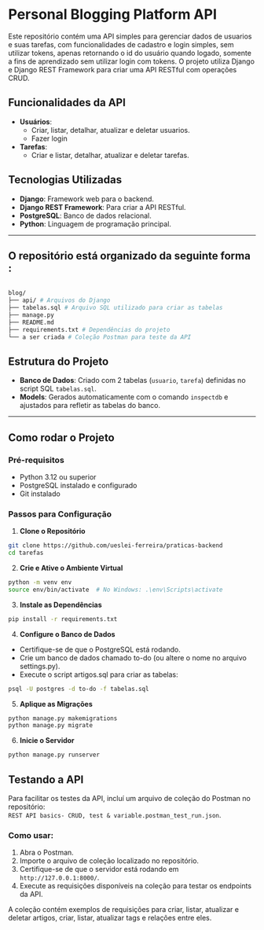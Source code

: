 # Personal Blogging Platform API

Este repositório contém uma API simples para gerenciar dados de usuarios e suas tarefas, com funcionalidades de cadastro e login simples, sem utilizar tokens, apenas retornando o id do usuário quando logado, somente a fins de aprendizado sem utilizar login com tokens. O projeto utiliza Django e Django REST Framework para criar uma API RESTful com operações CRUD.

## Funcionalidades da API

- **Usuários**:
  - Criar, listar, detalhar, atualizar e deletar usuarios.
  - Fazer login
- **Tarefas**:
  - Criar e listar, detalhar, atualizar e deletar tarefas.

## Tecnologias Utilizadas
- **Django**: Framework web para o backend.
- **Django REST Framework**: Para criar a API RESTful.
- **PostgreSQL**: Banco de dados relacional.
- **Python**: Linguagem de programação principal.

---

## O repositório está organizado da seguinte forma :
```bash

blog/
├── api/ # Arquivos do Django
├── tabelas.sql # Arquivo SQL utilizado para criar as tabelas
├── manage.py 
├── README.md
├── requirements.txt # Dependências do projeto
└── a ser criada # Coleção Postman para teste da API

```

## Estrutura do Projeto
- **Banco de Dados**: Criado com 2 tabelas (`usuario`, `tarefa`) definidas no script SQL `tabelas.sql`.
- **Models**: Gerados automaticamente com o comando `inspectdb` e ajustados para refletir as tabelas do banco.

---

## Como rodar o Projeto

### Pré-requisitos
- Python 3.12 ou superior
- PostgreSQL instalado e configurado
- Git instalado

### Passos para Configuração

1. **Clone o Repositório**

```bash
git clone https://github.com/ueslei-ferreira/praticas-backend
cd tarefas
```

2. **Crie e Ative o Ambiente Virtual**

```bash
python -m venv env
source env/bin/activate  # No Windows: .\env\Scripts\activate
```

3. **Instale as Dependências**
```bash
pip install -r requirements.txt

```
4. **Configure o Banco de Dados**

- Certifique-se de que o PostgreSQL está rodando.
- Crie um banco de dados chamado to-do (ou altere o nome no arquivo settings.py).
- Execute o script artigos.sql para criar as tabelas:

```bash
psql -U postgres -d to-do -f tabelas.sql

```

5. **Aplique as Migrações**

```bash
python manage.py makemigrations
python manage.py migrate
```

6. **Inicie o Servidor**

```bash
python manage.py runserver
```

## Testando a API

Para facilitar os testes da API, incluí um arquivo de coleção do Postman no repositório:  
`REST API basics- CRUD, test & variable.postman_test_run.json`.

### Como usar:

1. Abra o Postman.
2. Importe o arquivo de coleção localizado no repositório.
3. Certifique-se de que o servidor está rodando em `http://127.0.0.1:8000/`.
4. Execute as requisições disponíveis na coleção para testar os endpoints da API.

A coleção contém exemplos de requisições para criar, listar, atualizar e deletar artigos, criar, listar, atualizar tags e relações entre eles.